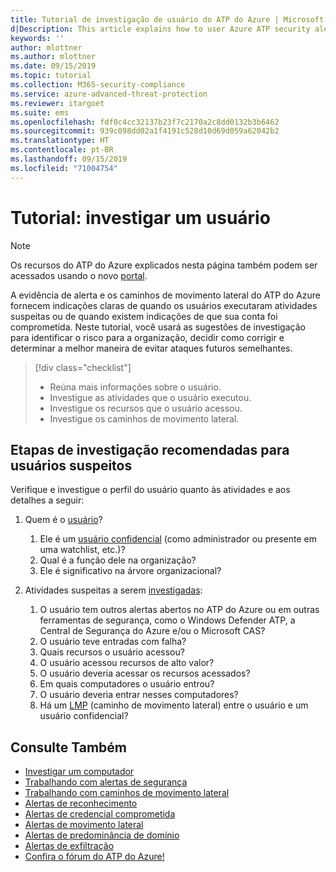 ```yaml
---
title: Tutorial de investigação de usuário do ATP do Azure | Microsoft Docs
d|Description: This article explains how to user Azure ATP security alerts to investigate a suspicious user.
keywords: ''
author: mlottner
ms.author: mlottner
ms.date: 09/15/2019
ms.topic: tutorial
ms.collection: M365-security-compliance
ms.service: azure-advanced-threat-protection
ms.reviewer: itargoet
ms.suite: ems
ms.openlocfilehash: fdf0c4cc32137b23f7c2170a2c8dd0132b3b6462
ms.sourcegitcommit: 939c098dd02a1f4191c528d10d69d059a62042b2
ms.translationtype: HT
ms.contentlocale: pt-BR
ms.lasthandoff: 09/15/2019
ms.locfileid: "71004754"
---
```

# <a name="tutorial-investigate-a-user"></a>Tutorial: investigar um usuário

> [!NOTE]
> Os recursos do ATP do Azure explicados nesta página também podem ser acessados usando o novo [portal](https://portal.cloudappsecurity.com).

A evidência de alerta e os caminhos de movimento lateral do ATP do Azure fornecem indicações claras de quando os usuários executaram atividades suspeitas ou de quando existem indicações de que sua conta foi comprometida. Neste tutorial, você usará as sugestões de investigação para identificar o risco para a organização, decidir como corrigir e determinar a melhor maneira de evitar ataques futuros semelhantes.  

> [!div class="checklist"]
> * Reúna mais informações sobre o usuário.
> * Investigue as atividades que o usuário executou.
> * Investigue os recursos que o usuário acessou.
> * Investigue os caminhos de movimento lateral.

## <a name="recommended-investigation-steps-for-suspicious-users"></a>Etapas de investigação recomendadas para usuários suspeitos

Verifique e investigue o perfil do usuário quanto às atividades e aos detalhes a seguir:

1. Quem é o [usuário](entity-profiles.md)?
     1. Ele é um [usuário confidencial](sensitive-accounts.md) (como administrador ou presente em uma watchlist, etc.)?  
     2. Qual é a função dele na organização?
     3. Ele é significativo na árvore organizacional?

2. Atividades suspeitas a serem [investigadas](investigate-entity.md):
     1. O usuário tem outros alertas abertos no ATP do Azure ou em outras ferramentas de segurança, como o Windows Defender ATP, a Central de Segurança do Azure e/ou o Microsoft CAS?
     2. O usuário teve entradas com falha?
     3. Quais recursos o usuário acessou?  
     4. O usuário acessou recursos de alto valor?  
     5. O usuário deveria acessar os recursos acessados?  
     6. Em quais computadores o usuário entrou? 
     7. O usuário deveria entrar nesses computadores?
     8. Há um [LMP](use-case-lateral-movement-path.md) (caminho de movimento lateral) entre o usuário e um usuário confidencial?


## <a name="see-also"></a>Consulte Também

- [Investigar um computador](investigate-a-computer.md)
- [Trabalhando com alertas de segurança](working-with-suspicious-activities.md)
- [Trabalhando com caminhos de movimento lateral](use-case-lateral-movement-path.md)
- [Alertas de reconhecimento](atp-reconnaissance-alerts.md)
- [Alertas de credencial comprometida](atp-compromised-credentials-alerts.md)
- [Alertas de movimento lateral](atp-lateral-movement-alerts.md)
- [Alertas de predominância de domínio](atp-domain-dominance-alerts.md)
- [Alertas de exfiltração](atp-exfiltration-alerts.md)
- [Confira o fórum do ATP do Azure!](https://aka.ms/azureatpcommunity)
